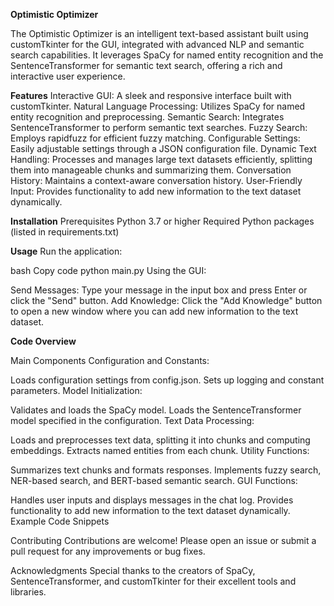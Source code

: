 **Optimistic Optimizer**

The Optimistic Optimizer is an intelligent text-based assistant built using customTkinter for the GUI, integrated with advanced NLP and semantic search capabilities. It leverages SpaCy for named entity recognition and the SentenceTransformer for semantic text search, offering a rich and interactive user experience.

**Features**
Interactive GUI: A sleek and responsive interface built with customTkinter.
Natural Language Processing: Utilizes SpaCy for named entity recognition and preprocessing.
Semantic Search: Integrates SentenceTransformer to perform semantic text searches.
Fuzzy Search: Employs rapidfuzz for efficient fuzzy matching.
Configurable Settings: Easily adjustable settings through a JSON configuration file.
Dynamic Text Handling: Processes and manages large text datasets efficiently, splitting them into manageable chunks and summarizing them.
Conversation History: Maintains a context-aware conversation history.
User-Friendly Input: Provides functionality to add new information to the text dataset dynamically.

**Installation**
Prerequisites
Python 3.7 or higher
Required Python packages (listed in requirements.txt)


**Usage**
Run the application:

bash
Copy code
python main.py
Using the GUI:

Send Messages: Type your message in the input box and press Enter or click the "Send" button.
Add Knowledge: Click the "Add Knowledge" button to open a new window where you can add new information to the text dataset.

**Code Overview**

Main Components
Configuration and Constants:

Loads configuration settings from config.json.
Sets up logging and constant parameters.
Model Initialization:

Validates and loads the SpaCy model.
Loads the SentenceTransformer model specified in the configuration.
Text Data Processing:

Loads and preprocesses text data, splitting it into chunks and computing embeddings.
Extracts named entities from each chunk.
Utility Functions:

Summarizes text chunks and formats responses.
Implements fuzzy search, NER-based search, and BERT-based semantic search.
GUI Functions:

Handles user inputs and displays messages in the chat log.
Provides functionality to add new information to the text dataset dynamically.
Example Code Snippets


Contributing
Contributions are welcome! Please open an issue or submit a pull request for any improvements or bug fixes.


Acknowledgments
Special thanks to the creators of SpaCy, SentenceTransformer, and customTkinter for their excellent tools and libraries.
